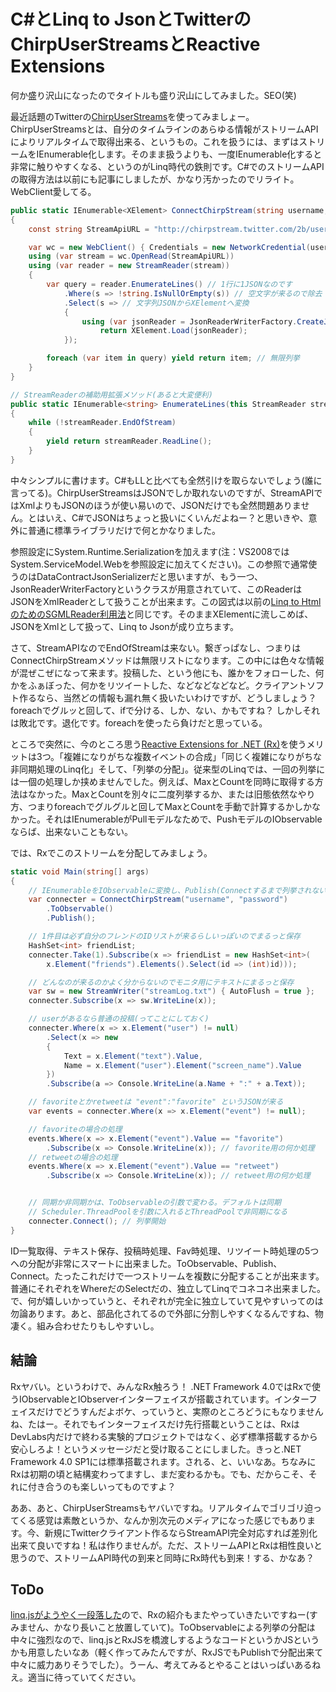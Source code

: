 # C#とLinq to JsonとTwitterのChirpUserStreamsとReactive Extensions

何か盛り沢山になったのでタイトルも盛り沢山にしてみました。SEO(笑)

最近話題のTwitterの[ChirpUserStreams](http://apiwiki.twitter.com/ChirpUserStreams "Twitter API Wiki / ChirpUserStreams")を使ってみましょー。ChirpUserStreamsとは、自分のタイムラインのあらゆる情報がストリームAPIによりリアルタイムで取得出来る、というもの。これを扱うには、まずはストリームをIEnumerable化します。そのまま扱うよりも、一度IEnumerable化すると非常に触りやすくなる、というのがLinq時代の鉄則です。C#でのストリームAPIの取得方法は以前にも記事にしましたが、かなり汚かったのでリライト。WebClient愛してる。

```csharp
public static IEnumerable<XElement> ConnectChirpStream(string username, string password)
{
    const string StreamApiURL = "http://chirpstream.twitter.com/2b/user.json";

    var wc = new WebClient() { Credentials = new NetworkCredential(username, password) };
    using (var stream = wc.OpenRead(StreamApiURL))
    using (var reader = new StreamReader(stream))
    {
        var query = reader.EnumerateLines() // 1行に1JSONなのです
            .Where(s => !string.IsNullOrEmpty(s)) // 空文字が来るので除去
            .Select(s => // 文字列JSONからXElementへ変換
            {
                using (var jsonReader = JsonReaderWriterFactory.CreateJsonReader(Encoding.Default.GetBytes(s), XmlDictionaryReaderQuotas.Max))
                    return XElement.Load(jsonReader);
            });

        foreach (var item in query) yield return item; // 無限列挙
    }
}

// StreamReaderの補助用拡張メソッド(あると大変便利)
public static IEnumerable<string> EnumerateLines(this StreamReader streamReader)
{
    while (!streamReader.EndOfStream)
    {
        yield return streamReader.ReadLine();
    }
}
```

中々シンプルに書けます。C#もLLと比べても全然引けを取らないでしょう(誰に言ってる)。ChirpUserStreamsはJSONでしか取れないのですが、StreamAPIではXmlよりもJSONのほうが使い易いので、JSONだけでも全然問題ありません。とはいえ、C#でJSONはちょっと扱いにくいんだよねー？と思いきや、意外に普通に標準ライブラリだけで何とかなりました。

参照設定にSystem.Runtime.Serializationを加えます(注：VS2008ではSystem.ServiceModel.Webを参照設定に加えてください)。この参照で通常使うのはDataContractJsonSerializerだと思いますが、もう一つ、JsonReaderWriterFactoryというクラスが用意されていて、このReaderはJSONをXmlReaderとして扱うことが出来ます。この図式は以前の[Linq to HtmlのためのSGMLReader利用法](http://neue.cc/2010/03/02_244.html "neue cc - C#でスクレイピング:HTMLパース(Linq to Html)のためのSGMLReader利用法")と同じです。そのままXElementに流しこめば、JSONをXmlとして扱って、Linq to Jsonが成り立ちます。

さて、StreamAPIなのでEndOfStreamは来ない。繋ぎっぱなし、つまりはConnectChirpStreamメソッドは無限リストになります。この中には色々な情報が混ぜこぜになって来ます。投稿した、という他にも、誰かをフォローした、何かをふぁぼった、何かをリツイートした、などなどなどなど。クライアントソフト作るなら、当然どの情報も漏れ無く扱いたいわけですが、どうしましょう？foreachでグルッと回して、ifで分ける、しか、ない、かもですね？ しかしそれは敗北です。退化です。foreachを使ったら負けだと思っている。

ところで突然に、今のところ思う[Reactive Extensions for .NET (Rx)](http://msdn.microsoft.com/en-us/devlabs/ee794896.aspx)を使うメリットは3つ。「複雑になりがちな複数イベントの合成」「同じく複雑になりがちな非同期処理のLinq化」そして、「列挙の分配」。従来型のLinqでは、一回の列挙には一個の処理しか挟めませんでした。例えば、MaxとCountを同時に取得する方法はなかった。MaxとCountを別々に二度列挙するか、または旧態依然なやり方、つまりforeachでグルグルと回してMaxとCountを手動で計算するかしかなかった。それはIEnumerableがPullモデルなためで、PushモデルのIObservableならば、出来ないこともない。

では、Rxでこのストリームを分配してみましょう。

```csharp
static void Main(string[] args)
{
    // IEnumerableをIObservableに変換し、Publish(Connectするまで列挙されない(ので分配が可能になる))
    var connecter = ConnectChirpStream("username", "password")
        .ToObservable()
        .Publish();

    // 1件目は必ず自分のフレンドのIDリストが来るらしいっぽいのでまるっと保存
    HashSet<int> friendList;
    connecter.Take(1).Subscribe(x => friendList = new HashSet<int>(
        x.Element("friends").Elements().Select(id => (int)id)));

    // どんなのが来るのかよく分からないのでモニタ用にテキストにまるっと保存
    var sw = new StreamWriter("streamLog.txt") { AutoFlush = true };
    connecter.Subscribe(x => sw.WriteLine(x));

    // userがあるなら普通の投稿(ってことにしておく)
    connecter.Where(x => x.Element("user") != null)
        .Select(x => new
        {
            Text = x.Element("text").Value,
            Name = x.Element("user").Element("screen_name").Value
        })
        .Subscribe(a => Console.WriteLine(a.Name + ":" + a.Text));

    // favoriteとかretweetは "event":"favorite" というJSONが来る
    var events = connecter.Where(x => x.Element("event") != null);

    // favoriteの場合の処理
    events.Where(x => x.Element("event").Value == "favorite")
        .Subscribe(x => Console.WriteLine(x)); // favorite用の何か処理
    // retweetの場合の処理
    events.Where(x => x.Element("event").Value == "retweet")
        .Subscribe(x => Console.WriteLine(x)); // retweet用の何か処理


    // 同期か非同期かは、ToObservableの引数で変わる。デフォルトは同期
    // Scheduler.ThreadPoolを引数に入れるとThreadPoolで非同期になる
    connecter.Connect(); // 列挙開始
}
```

ID一覧取得、テキスト保存、投稿時処理、Fav時処理、リツイート時処理の5つへの分配が非常にスマートに出来ました。ToObservable、Publish、Connect。たったこれだけで一つストリームを複数に分配することが出来ます。普通にそれぞれをWhereだのSelectだの、独立してLinqでコネコネ出来ました。で、何が嬉しいかっていうと、それぞれが完全に独立していて見やすいってのは勿論あります。あと、部品化されてるので外部に分割しやすくなるんですね、物凄く。組み合わせたりもしやすいし。

結論
---
Rxヤバい。というわけで、みんなRx触ろう！ .NET Framework 4.0ではRxで使うIObservableとIObserverインターフェイスが搭載されています。インターフェイスだけでどうすんだよボケ、っていうと、実際のところどうにもなりませんね、たはー。それでもインターフェイスだけ先行搭載ということは、RxはDevLabs内だけで終わる実験的プロジェクトではなく、必ず標準搭載するから安心しろよ！というメッセージだと受け取ることにしました。きっと.NET Framework 4.0 SP1には標準搭載されます。される、と、いいなあ。ちなみにRxは初期の頃と結構変わってますし、まだ変わるかも。でも、だからこそ、それに付き合うのも楽しいってものですよ？

ああ、あと、ChirpUserStreamsもヤバいですね。リアルタイムでゴリゴリ迫ってくる感覚は素敵というか、なんか別次元のメディアになった感じでもあります。今、新規にTwitterクライアント作るならStreamAPI完全対応すれば差別化出来て良いですね！私は作りませんが。ただ、ストリームAPIとRxは相性良いと思うので、ストリームAPI時代の到来と同時にRx時代も到来！する、かなあ？

ToDo
---
[linq.jsがようやく一段落した](http://neue.cc/2010/04/23_254.html "neue cc - linq.js ver 2.0 / jquery.linq.js - Linq for jQuery")ので、Rxの紹介もまたやっていきたいですねー(すみません、かなり長いこと放置していて)。ToObservableによる列挙の分配は中々に強烈なので、linq.jsとRxJSを橋渡しするようなコードというかJSというかも用意したいなあ（軽く作ってみたんですが、RxJSでもPublishで分配出来て中々に威力ありそうでした）。うーん、考えてみるとやることはいっぱいあるねえ。適当に待っていてください。